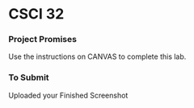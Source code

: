 # CSCI 32 #

### Project Promises ###

Use the instructions on CANVAS to complete this lab.

### To Submit ###

Uploaded your Finished Screenshot

